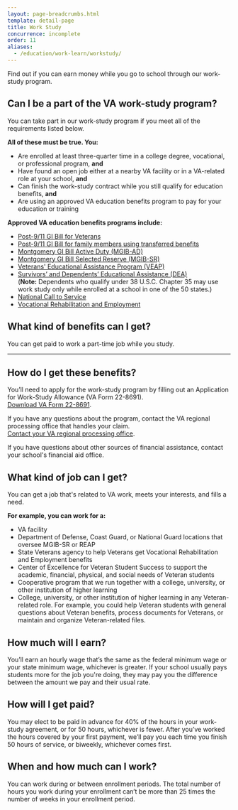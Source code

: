 ```yaml
---
layout: page-breadcrumbs.html
template: detail-page
title: Work Study
concurrence: incomplete
order: 11
aliases:
  - /education/work-learn/workstudy/
---
```


<div class="va-introtext">

Find out if you can earn money while you go to school through our work-study program.

</div>


<div class="feature" markdown="1">

## Can I be a part of the VA work-study program?

You can take part in our work-study program if you meet all of the requirements listed below.

**All of these must be true. You:**

  - Are enrolled at least three-quarter time in a college degree, vocational, or professional program, **and**
  - Have found an open job either at a nearby VA facility or in a VA-related role at your school, **and**
  - Can finish the work-study contract while you still qualify for education benefits, **and**
  - Are using an approved VA education benefits program to pay for your education or training

**Approved VA education benefits programs include:**
  - [Post-9/11 GI Bill for Veterans](/education/about-gi-bill-benefits/post-9-11/)
  - [Post-9/11 GI Bill for family members using transferred benefits](/education/transfer-post-9-11-gi-bill-benefits/)
  - [Montgomery GI Bill Active Duty (MGIB-AD)](/education/about-gi-bill-benefits/montgomery-active-duty/)
  - [Montgomery GI Bill Selected Reserve (MGIB-SR)](/education/about-gi-bill-benefits/montgomery-selected-reserve/)
  - [Veterans' Educational Assistance Program (VEAP)](/education/other-va-education-benefits/veap/)
  - [Survivors’ and Dependents’ Educational Assistance (DEA)](/education/survivor-dependent-benefits/dependents-education-assistance/) <br>
    (**Note:** Dependents who qualify under 38 U.S.C. Chapter 35 may use work study only while enrolled at a school in one of the 50 states.)
 - [National Call to Service](/education/other-va-education-benefits/national-call-to-service-program/)
 - [Vocational Rehabilitation and Employment](https://www.benefits.va.gov/vocrehab/index.asp)

</div>

## What kind of benefits can I get? 

You can get paid to work a part-time job while you study.

-----

## How do I get these benefits? 

You’ll need to apply for the work-study program by filling out an Application for Work-Study Allowance (VA Form 22-8691). <br>
[Download VA Form 22-8691](https://www.vba.va.gov/pubs/forms/VBA-22-8691-ARE.pdf). 

If you have any questions about the program, contact the VA regional processing office that handles your claim. <br>
[Contact your VA regional processing office](https://www.benefits.va.gov/gibill/regional_processing.asp). <br>

If you have questions about other sources of financial assistance, contact your school's financial aid office.

## What kind of job can I get?

You can get a job that's related to VA work, meets your interests, and fills a need.

**For example, you can work for a:**
- VA facility
- Department of Defense, Coast Guard, or National Guard locations that oversee MGIB-SR or REAP
- State Veterans agency to help Veterans get Vocational Rehabilitation and Employment benefits
- Center of Excellence for Veteran Student Success to support the academic, financial, physical, and social needs of Veteran students
- Cooperative program that we run together with a college, university, or other institution of higher learning
- College, university, or other institution of higher learning in any Veteran-related role. For example, you could help Veteran students with general questions about Veteran benefits, process documents for Veterans, or maintain and organize Veteran-related files.

## How much will I earn?

You’ll earn an hourly wage that’s the same as the federal minimum wage or your state minimum wage, whichever is greater. If your school usually pays students more for the job you're doing, they may pay you the difference between the amount we pay and their usual rate.

## How will I get paid?

You may elect to be paid in advance for 40% of the hours in your work-study agreement, or for 50 hours, whichever is fewer. After you’ve worked the hours covered by your first payment, we’ll pay you each time you finish 50 hours of service, or biweekly, whichever comes first.

## When and how much can I work?

You can work during or between enrollment periods. The total number of hours you work during your enrollment can’t be more than 25 times the number of weeks in your enrollment period.
